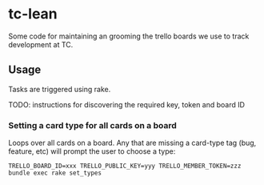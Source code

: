 # tc-lean

Some code for maintaining an grooming the trello boards we use to track development at TC.

## Usage

Tasks are triggered using rake.

TODO: instructions for discovering the required key, token and board ID

### Setting a card type for all cards on a board

Loops over all cards on a board. Any that are missing a card-type tag (bug, feature, etc)
will prompt the user to choose a type:

    TRELLO_BOARD_ID=xxx TRELLO_PUBLIC_KEY=yyy TRELLO_MEMBER_TOKEN=zzz bundle exec rake set_types
